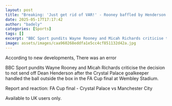 ```yaml
---
layout: post
title: "Breaking: 'Just get rid of VAR!' - Rooney baffled by Henderson decision"
date: 2025-05-17T17:17:42
author: "badely"
categories: [Sports]
tags: []
excerpt: "BBC Sport pundits Wayne Rooney and Micah Richards criticise the decision to not send off Dean Henderson after the Crystal Palace goalkeeper handles th"
image: assets/images/caa960268eddfa1e5cc4cf851132d42a.jpg
---
```


According to new developments, There was an error

BBC Sport pundits Wayne Rooney and Micah Richards criticise the decision to not send off Dean Henderson after the Crystal Palace goalkeeper handled the ball outside the box in the FA Cup final at Wembley Stadium.

Report and reaction: FA Cup final - Crystal Palace vs Manchester City

Available to UK users only.

